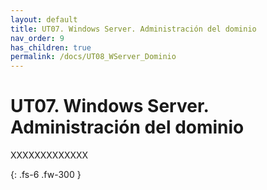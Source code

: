 ```yaml
---
layout: default
title: UT07. Windows Server. Administración del dominio
nav_order: 9
has_children: true
permalink: /docs/UT08_WServer_Dominio
---
```


# UT07. Windows Server. Administración del dominio

XXXXXXXXXXXXX

{: .fs-6 .fw-300 }
